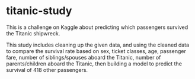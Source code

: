 # titanic-study
This is a challenge on Kaggle about predicting which passengers survived the Titanic shipwreck.

This study includes cleaning up the given data, and using the cleaned data to compare the survival rate based on sex, ticket classes, age, passenger fare, 
number of siblings/spouses aboard the Titanic, number of parents/children aboard the Titanic, then building a model to predict the survival of 418 other 
passengers.
